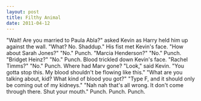 ```yaml
---
layout: post
title: Filthy Animal
date: 2011-04-12
---
```

"Wait! Are you married to Paula Abla?" asked Kevin as Harry held him up
      against the wall.    "What? No. Shaddup." His fist met Kevin's face.    "How about Sarah Jones?"    "No." Punch.    "Marcia Henderson?"    "No." Punch.    "Bridget Heinz?"    "No." Punch. Blood trickled down Kevin's
      face.    "Rachel Timms?"    "No." Punch. Where had
      Marv gone?    "Look," said Kevin. "You gotta stop this. My blood shouldn't
      be flowing like this."    "What are you talking about, kid? What kind of
      blood you got?"    "Type F, and it should only be coming out of my
      kidneys."    "Nah nah that's all wrong. It don't come through there. Shut
      your mouth."    Punch. Punch. Punch.